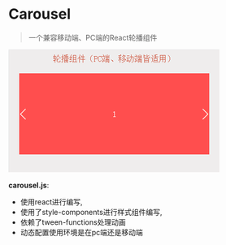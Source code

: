 # Carousel
> 一个兼容移动端、PC端的React轮播组件


![](./carousel.gif)

**carousel.js**:
- 使用react进行编写,
- 使用了style-components进行样式组件编写,
- 依赖了tween-functions处理动画
- 动态配置使用环境是在pc端还是移动端
